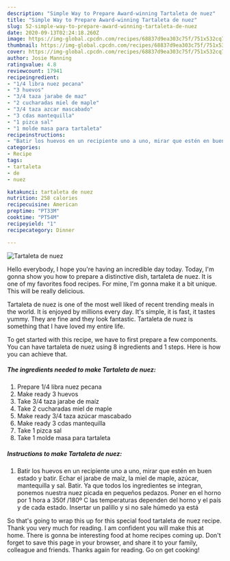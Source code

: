 ```yaml
---
description: "Simple Way to Prepare Award-winning Tartaleta de nuez"
title: "Simple Way to Prepare Award-winning Tartaleta de nuez"
slug: 52-simple-way-to-prepare-award-winning-tartaleta-de-nuez
date: 2020-09-13T02:24:18.260Z
image: https://img-global.cpcdn.com/recipes/68837d9ea303c75f/751x532cq70/tartaleta-de-nuez-foto-principal.jpg
thumbnail: https://img-global.cpcdn.com/recipes/68837d9ea303c75f/751x532cq70/tartaleta-de-nuez-foto-principal.jpg
cover: https://img-global.cpcdn.com/recipes/68837d9ea303c75f/751x532cq70/tartaleta-de-nuez-foto-principal.jpg
author: Josie Manning
ratingvalue: 4.8
reviewcount: 17941
recipeingredient:
- "1/4 libra nuez pecana"
- "3 huevos"
- "3/4 taza jarabe de maz"
- "2 cucharadas miel de maple"
- "3/4 taza azcar mascabado"
- "3 cdas mantequilla"
- "1 pizca sal"
- "1 molde masa para tartaleta"
recipeinstructions:
- "Batir los huevos en un recipiente uno a uno, mirar que estén en buen estado y batir. Echar el jarabe de maíz, la miel de maple, azúcar, mantequilla y sal. Batir. Ya que todos los ingredientes se integran, ponemos nuestra nuez picada en pequeños pedazos. Poner en el horno por 1 hora a 350f /180º C las temperaturas dependen del horno y el país y de cada estado. Insertar un palillo y si no sale húmedo ya está"
categories:
- Recipe
tags:
- tartaleta
- de
- nuez

katakunci: tartaleta de nuez 
nutrition: 258 calories
recipecuisine: American
preptime: "PT33M"
cooktime: "PT54M"
recipeyield: "1"
recipecategory: Dinner

---
```



![Tartaleta de nuez](https://img-global.cpcdn.com/recipes/68837d9ea303c75f/751x532cq70/tartaleta-de-nuez-foto-principal.jpg)

Hello everybody, I hope you're having an incredible day today. Today, I'm gonna show you how to prepare a distinctive dish, tartaleta de nuez. It is one of my favorites food recipes. For mine, I'm gonna make it a bit unique. This will be really delicious.



Tartaleta de nuez is one of the most well liked of recent trending meals in the world. It is enjoyed by millions every day. It's simple, it is fast, it tastes yummy. They are fine and they look fantastic. Tartaleta de nuez is something that I have loved my entire life.


To get started with this recipe, we have to first prepare a few components. You can have tartaleta de nuez using 8 ingredients and 1 steps. Here is how you can achieve that.

<!--inarticleads1-->

##### The ingredients needed to make Tartaleta de nuez:

1. Prepare 1/4 libra nuez pecana
1. Make ready 3 huevos
1. Take 3/4 taza jarabe de maíz
1. Take 2 cucharadas miel de maple
1. Make ready 3/4 taza azúcar mascabado
1. Make ready 3 cdas mantequilla
1. Take 1 pizca sal
1. Take 1 molde masa para tartaleta




<!--inarticleads2-->

##### Instructions to make Tartaleta de nuez:

1. Batir los huevos en un recipiente uno a uno, mirar que estén en buen estado y batir. Echar el jarabe de maíz, la miel de maple, azúcar, mantequilla y sal. Batir. Ya que todos los ingredientes se integran, ponemos nuestra nuez picada en pequeños pedazos. Poner en el horno por 1 hora a 350f /180º C las temperaturas dependen del horno y el país y de cada estado. Insertar un palillo y si no sale húmedo ya está




So that's going to wrap this up for this special food tartaleta de nuez recipe. Thank you very much for reading. I am confident you will make this at home. There is gonna be interesting food at home recipes coming up. Don't forget to save this page in your browser, and share it to your family, colleague and friends. Thanks again for reading. Go on get cooking!
